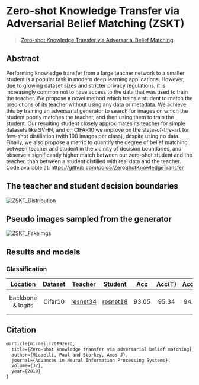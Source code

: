 # Zero-shot Knowledge Transfer via Adversarial Belief Matching (ZSKT)

> [Zero-shot Knowledge Transfer via Adversarial Belief Matching](https://arxiv.org/abs/1905.09768)

<!-- [ALGORITHM] -->

## Abstract

Performing knowledge transfer from a large teacher network to a smaller student is a popular task in modern deep learning applications. However, due to growing dataset sizes and stricter privacy regulations, it is increasingly common not to have access to the data that was used to train the teacher. We propose a novel method which trains a student to match the predictions of its teacher without using any data or metadata. We achieve this by training an adversarial generator to search for images on which the student poorly matches the teacher, and then using them to train the student. Our resulting student closely approximates its teacher for simple datasets like SVHN, and on CIFAR10 we improve on the state-of-the-art for few-shot distillation (with 100 images per class), despite using no data. Finally, we also propose a metric to quantify the degree of belief matching between teacher and student in the vicinity of decision boundaries, and observe a significantly higher match between our zero-shot student and the teacher, than between a student distilled with real data and the teacher. Code available at: https://github.com/polo5/ZeroShotKnowledgeTransfer

## The teacher and student decision boundaries

![ZSKT_Distribution](/docs/en/imgs/model_zoo/zskt/zskt_distribution.png)

## Pseudo images sampled from the generator

![ZSKT_Fakeimgs](/docs/en/imgs/model_zoo/zskt/zskt_synthesis.png)

## Results and models

### Classification

|     Location      | Dataset |                                                     Teacher                                                     |                                                     Student                                                     |  Acc  | Acc(T) | Acc(S) |                               Config                                | Download                                                                                                                                                                                                                                                                                                                                                                                                  |
| :---------------: | :-----: | :-------------------------------------------------------------------------------------------------------------: | :-------------------------------------------------------------------------------------------------------------: | :---: | :----: | :----: | :-----------------------------------------------------------------: | :-------------------------------------------------------------------------------------------------------------------------------------------------------------------------------------------------------------------------------------------------------------------------------------------------------------------------------------------------------------------------------------------------------- |
| backbone & logits | Cifar10 | [resnet34](https://github.com/open-mmlab/mmclassification/blob/master/configs/resnet/resnet34_8xb16_cifar10.py) | [resnet18](https://github.com/open-mmlab/mmclassification/blob/master/configs/resnet/resnet18_8xb16_cifar10.py) | 93.05 | 95.34  | 94.82  | [config](./zskt_backbone_logits_resnet34_resnet18_8xb16_cifar10.py) | [teacher](https://download.openmmlab.com/mmclassification/v0/resnet/resnet34_b16x8_cifar10_20210528-a8aa36a6.pth) \|[model](https://download.openmmlab.com/mmrazor/v1/ZSKT/zskt_backbone_logits_resnet34_resnet18_8xb16_cifar10_20220823_114006-28584c2e.pth) \| [log](https://download.openmmlab.com/mmrazor/v1/ZSKT/zskt_backbone_logits_resnet34_resnet18_8xb16_cifar10_20220823_114006-28584c2e.json) |

## Citation

```latex
@article{micaelli2019zero,
  title={Zero-shot knowledge transfer via adversarial belief matching},
  author={Micaelli, Paul and Storkey, Amos J},
  journal={Advances in Neural Information Processing Systems},
  volume={32},
  year={2019}
}
```
